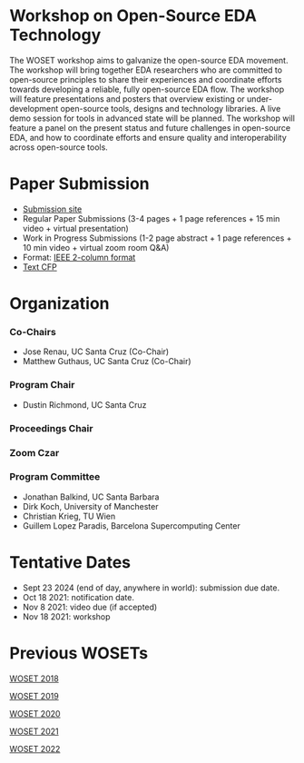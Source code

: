 
# Workshop on Open-Source EDA Technology


The WOSET workshop aims to galvanize the open-source EDA movement. The
workshop will bring together EDA researchers who are committed to
open-source principles to share their experiences and coordinate
efforts towards developing a reliable, fully open-source EDA flow. The
workshop will feature presentations and posters that overview existing
or under-development open-source tools, designs and technology
libraries. A live demo session for tools in advanced state will be
planned. The workshop will feature a panel on the present status and
future challenges in open-source EDA, and how to coordinate efforts
and ensure quality and interoperability across open-source tools.

# Paper Submission
* [Submission site](https://openreview.net/group?id=WOSET-Workshop.github.io/2024)
* Regular Paper Submissions (3-4 pages + 1 page references + 15 min video + virtual presentation)
* Work in Progress Submissions (1-2 page abstract + 1 page references + 10 min video + virtual zoom room Q&A)
* Format: [IEEE 2-column format](https://www.ieee.org/conferences/publishing/templates.html)
* [Text CFP](WOSET2024-cfp.txt)

# Organization

### Co-Chairs
* Jose Renau, UC Santa Cruz (Co-Chair)
* Matthew Guthaus, UC Santa Cruz (Co-Chair)

### Program Chair
* Dustin Richmond, UC Santa Cruz

### Proceedings Chair

### Zoom Czar

### Program Committee
* Jonathan Balkind, UC Santa Barbara
* Dirk Koch, University of Manchester
* Christian Krieg, TU Wien
* Guillem Lopez Paradis, Barcelona Supercomputing Center

# Tentative Dates
* Sept 23 2024 (end of day, anywhere in world): submission due date.
* Oct 18 2021: notification date.
* Nov 8 2021: video due (if accepted)
* Nov 18 2021: workshop

# Previous WOSETs

[WOSET 2018](WOSET2018.md)

[WOSET 2019](WOSET2019.md)

[WOSET 2020](WOSET2020.md)

[WOSET 2021](WOSET2021.md)

[WOSET 2022](WOSET2022.md)
